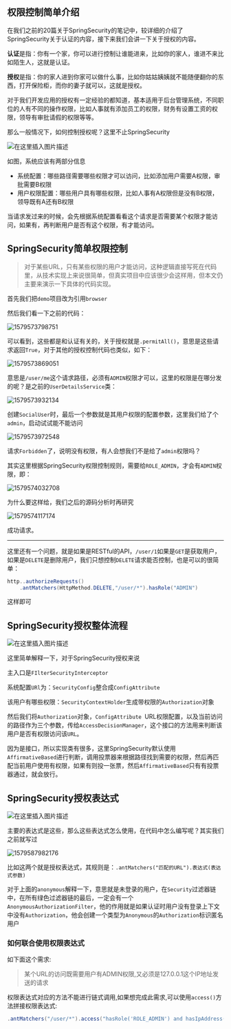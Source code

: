 ## 权限控制简单介绍

在我们之前的20篇关于SpringSecurity的笔记中，较详细的介绍了SpringSecurity关于认证的内容，接下来我们会讲一下关于授权的内容。

**认证**是指：你有一个家，你可以进行控制让谁能进来，比如你的家人，谁进不来比如陌生人，这就是认证。

**授权**是指：你的家人进到你家可以做什么事，比如你姑姑姨姨就不能随便翻你的东西，打开保险柜，而你的妻子就可以，这就是授权。

对于我们开发应用的授权有一定经验的都知道，基本适用于后台管理系统，不同职位的人有不同的操作权限，比如人事就有添加员工的权限，财务有设置工资的权限，领导有审批请假的权限等等。

那么一般情况下，如何控制授权呢？这里不止SpringSecurity

![在这里插入图片描述](../image/20191027191742396.png)

如图，系统应该有两部分信息

- 系统配置：哪些路径需要哪些权限才可以访问，比如添加用户需要A权限，审批需要B权限
- 用户权限配置：哪些用户具有哪些权限，比如人事有A权限但是没有B权限，领导既有A还有B权限

当请求发过来的时候，会先根据系统配置看看这个请求是否需要某个权限才能访问，如果有，再判断用户是否有这个权限，有才能访问。

## SpringSecurity简单权限控制

> 对于某些URL，只有某些权限的用户才能访问，这种逻辑直接写死在代码里，从技术实现上来说很简单，但真实项目中应该很少会这样用，但本文仍主要来演示一下具体的代码实现。

首先我们把`demo`项目改为引用`browser`

然后我们看一下之前的代码：

![1579573798751](../image/1579573798751.png)

可以看到，这些都是和认证有关的，关于授权就是`.permitAll()`，意思是这些请求返回`True`，对于其他的授权控制代码也类似，如下：

![1579573869051](../image/1579573869051.png)

意思是`/user/me`这个请求路径，必须有`ADMIN`权限才可以，这里的权限是在哪分发的呢？是之前的`UserDetailsService`类：

![1579573932134](../image/1579573932134.png)

创建`SocialUser`时，最后一个参数就是其用户权限的配置参数，这里我们给了个`admin`，启动试试能不能访问

![1579573972548](../image/1579573972548.png)

请求`Forbidden`了，说明没有权限，有人会想我们不是给了`admin`权限吗？

其实这里根据SpringSecurity权限控制规则，需要给`ROLE_ADMIN`，才会有`ADMIN`权限，即：

![1579574032708](../image/1579574032708.png)

为什么要这样给，我们之后的源码分析时再研究

![1579574117174](../image/1579574117174.png)

成功请求。

------

这里还有一个问题，就是如果是RESTful的API，`/user/1`如果是`GET`是获取用户，如果是`DELETE`是删除用户，我们只想控制`DELETE`请求能否控制，也是可以的很简单：

```java
http..authorizeRequests()
	.antMatchers(HttpMethod.DELETE,"/user/*").hasRole("ADMIN")
```

这样即可

## SpringSecurity授权整体流程

![在这里插入图片描述](../image/20191029093323987.png)

这里简单解释一下，对于SpringSecurity授权来说

主入口是`FIlterSecurityInterceptor`

系统配置`URl`为：`SecurityConfig`整合成`ConfigAttribute`

该用户有哪些权限：`SecurityContextHolder`生成带权限的`Authorization`对象

然后我们将`Authorization`对象，`ConfigAttribute `URL权限配置，以及当前访问的路径作为三个参数，传给`AccessDecisionManager`，这个接口的方法用来判断该用户是否有权限访问该`URL`。

因为是接口，所以实现类有很多，这里SpringSecurity默认使用`AffirmativeBased`进行判断，调用投票器来根据路径找到需要的权限，然后再匹配当前用户使用有权限，如果有则投一张票，然后`AffirmativeBased`只有有投票器通过，就会放行。

## SpringSecurity授权表达式

![在这里插入图片描述](../image/20191030000855335.png)

主要的表达式是这些，那么这些表达式怎么使用，在代码中怎么编写呢？其实我们之前就写过

![1579587982176](../image/1579587982176.png)

比如这两个就是授权表达式，其规则是：`.antMatchers("匹配的URL").表达式(表达式参数)`

对于上面的`anonymous`解释一下，意思就是未登录的用户，在`Security`过滤器链中，在所有绿色过滤器链的最后，一定会有一个`AnonymousAuthorizationFilter`，他的作用就是如果认证时用户没有登录上下文中没有`Authorization`，他会创建一个类型为`Anonymous`的`Authorization`标识匿名用户

###  如何联合使用权限表达式

如下面这个需求:

>  某个URL的访问既需要用户有ADMIN权限,又必须是127.0.0.1这个IP地址发送的请求

权限表达式对应的方法不能进行链式调用,如果想完成此需求,可以使用`access()`方法拼接权限表达式:

```java
.antMatchers("/user/*").access("hasRole('ROLE_ADMIN') and hasIpAddress('127.0.0.1')")
```




